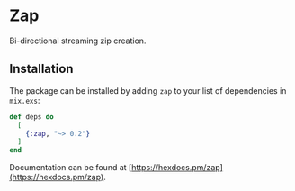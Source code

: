 # Zap

Bi-directional streaming zip creation.

## Installation

The package can be installed by adding `zap` to your list of dependencies in `mix.exs`:

```elixir
def deps do
  [
    {:zap, "~> 0.2"}
  ]
end
```

Documentation can be found at [https://hexdocs.pm/zap](https://hexdocs.pm/zap).

